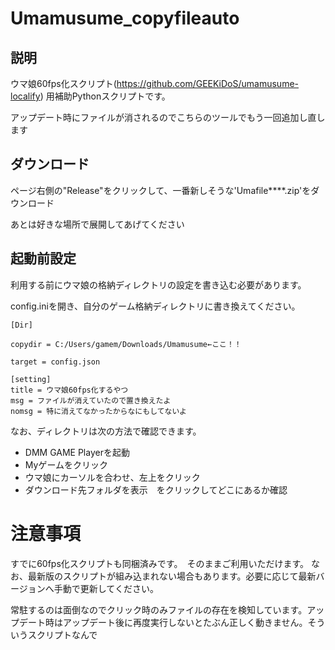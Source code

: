 # Umamusume_copyfileauto
## 説明
ウマ娘60fps化スクリプト(https://github.com/GEEKiDoS/umamusume-localify) 用補助Pythonスクリプトです。

アップデート時にファイルが消されるのでこちらのツールでもう一回追加し直します

## ダウンロード
ページ右側の"Release"をクリックして、一番新しそうな'Umafile****.zip'をダウンロード

あとは好きな場所で展開してあげてください

## 起動前設定
利用する前にウマ娘の格納ディレクトリの設定を書き込む必要があります。

config.iniを開き、自分のゲーム格納ディレクトリに書き換えてください。

~~~
[Dir]

copydir = C:/Users/gamem/Downloads/Umamusume←ここ！！

target = config.json

[setting]
title = ウマ娘60fps化するやつ
msg = ファイルが消えていたので置き換えたよ
nomsg = 特に消えてなかったからなにもしてないよ
~~~

なお、ディレクトリは次の方法で確認できます。

- DMM GAME Playerを起動
- Myゲームをクリック
- ウマ娘にカーソルを合わせ、左上をクリック
- ダウンロード先フォルダを表示　をクリックしてどこにあるか確認

# 注意事項
すでに60fps化スクリプトも同梱済みです。　そのままご利用いただけます。
なお、最新版のスクリプトが組み込まれない場合もあります。必要に応じて最新バージョンへ手動で更新してください。

常駐するのは面倒なのでクリック時のみファイルの存在を検知しています。アップデート時はアップデート後に再度実行しないとたぶん正しく動きません。そういうスクリプトなんで
